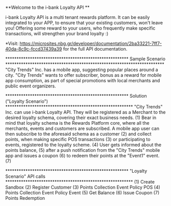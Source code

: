 **Welcome to the i-bank Loyalty API **

i-bank Loyalty API is a multi tenant rewards platform. 
It can be easily integrated to your APP, to ensure that your existing customers, won't leave you!
Offering some reward to your users, who frequently make specific transactions, will strengthen your brand loyalty :)

*Visit: https://microsites.nbg.gr/developer/documentation/2ba33221-7ff7-40da-8c9c-fccd37439a39 for the full API documentation.

******************************************************* Sample Scenario ***********************************************************************
"City Trends" Inc. has a mobile app, suggesting popular places around a city. "City Trends" wants to offer subscriber, bonus as a reward for 
mobile app consumption, as part of special promotions with local merchants and public event organizers.

******************************************************* Solution ("Loyalty Scenario") *********************************************************
"City Trends" Inc. can use i-bank Loyalty API.
They will be registered as a Merchant to the desired loyalty schema, covering their exact business needs. (1)
Bear in mind that loyalty schema is the Rewards Platform core, where all the merchants, events and customers are subscribed. 
A mobile app user can then subscribe to the aforesaid schema as a customer (2) and collect points, when making specific POS transactions (3)
or participating to events, registered to the loyalty scheme. (4) User gets informed about the points balance, (5) after a push notification
from the "City Trends" mobile app and issues a coupon (6) to redeem their points at the "Event1" event. (7)

******************************************************* "Loyalty Scenario" API calls *********************************************************
(1) Create Sandbox
(2) Register Customer 
(3) Points Collection Event Policy POS
(4) Points Collection Event Policy Event
(5) Get Balance
(6) Issue Coupon
(7) Points Redemption
